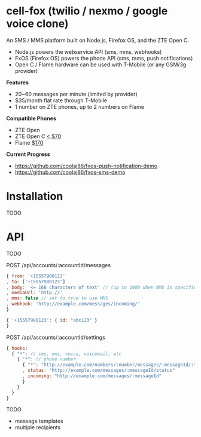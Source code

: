cell-fox (twilio / nexmo / google voice clone)
========

An SMS / MMS platform built on Node.js, Firefox OS, and the ZTE Open C.

* Node.js powers the webservice API (sms, mms, webhooks)
* FxOS (Firefox OS) powers the phone API (sms, mms, push notifications)
* Open C / Flame hardware can be used with T-Mobile (or any GSM/3g provider)

**Features**

* 20~60 messages per minute (limited by provider)
* $35/month flat rate through T-Mobile
* 1 number on ZTE phones, up to 2 numbers on Flame

**Compatible Phones**

* ZTE Open 
* ZTE Open C [< $70](http://www.ebay.com/sch/i.html?_nkw=firefox+zte)
* Flame [$170](https://developer.mozilla.org/en-US/Firefox_OS/Developer_phone_guide/Flame)

**Current Progress**

* https://github.com/coolaj86/fxos-push-notification-demo
* https://github.com/coolaj86/fxos-sms-demo

Installation
=======

TODO

API
====

TODO

POST /api/accounts/:accountId/messages

```javascript
{ from: '+15557980123'
, to: ['+15557980123']
, body: '<= 160 characters of text' // (up to 1600 when MMS is specified)
, mediaUrl: 'http://'
, mms: false // set to true to use MMS
, webhook: 'http://example.com/messages/incoming/'
}
````

```javascript
{ '+15557980123': { id: "abc123" }
}
```

POST /api/accounts/:accountId/settings

```javascript
{ hooks:
  { "*": // sms, mms, voice, voicemail, etc
    { "*": // phone number
      { "*": "http://example.com/numbers/:number/messages/:messageId/:type?sid=:sid" // status, incoming, etc
      , status: "http://example.com/messages/:messageId/status"
      , incoming: "http://example.com/messages/:messageId"
      }
    }
  }
}
```

TODO

* message templates
* multiple recipients
